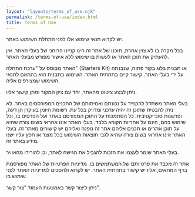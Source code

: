```yaml
---
layout: "layouts/terms_of_use.njk"
permalink: /terms-of-use/index.html
title: Terms of Use
---
```


יש לקרוא תנאי שימוש אלו לפני התחלת השימוש באתר.

בכל מקרה בו לא צוין אחרת, תוכנו של אתר זה הינו קניינו הרוחני של בעלי האתר. אין להעתיק את תוכן האתר או לעשות בו שימוש ללא אישור מפורש מבעלי האתר.


 האתר מבוסס על "ערכת התחלה" (Starters Kit) או תבנית בלוג בקוד פתוח, שנבנתה על ידי בעלי האתר. קישור קיים בתחתית האתר. השימוש בתבנית הוא בהתאם לתנאי השימוש שמצורפים אליה.


ניתן לבצע ציטוט מהאתר, יחד עם ציון המקור ומתן קישור אליו.

בעלי האתר משתדל להקפיד על נכונתם ואמיתותם של התכנים המפורסמים באתר. לא ניתן להבטיח שתוכן זה יהיה עדכני ומדויק בכל עת. רשומת היומן בעיקרן הן דעה, ופרשנות סובייקטיבית. כל הסתמכות על התוכן המפורסם באתר ועל הפרטים בו, וכל שימוש בהם, הינם על אחריות הקורא בלבד. בעלי האתר אינו אחראי בשום צורה שהיא על תוכן אתרים או תכנים אליהם אתר זה מפנה ואליהם יש קישורים מאתר זה. בעלי האתר אינו אחראי בשום צורה שהיא לגבי תוצאות השימוש בכל מוצר או חפץ עליו ישנו מידע באתר זה.

בעלי האתר שומר לעצמו את הזכות להגביל את הגישה לאתר, וכן להורידו מהאוויר.

 אתר זה מכבד את פרטיותם של המשתמשים בו. מדיניות הפרטיות של האתר מפורסמת בדף המתאים, אליו יש קישור בתחתית האתר. יש לקרוא ולהסכים למדיניות האתר לפני שימוש בו.

 ניתן ליצור קשר באמצעות העמוד "צור קשר".